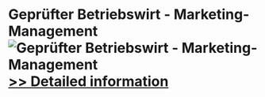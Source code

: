 # Geprüfter Betriebswirt - Marketing-Management<br />![Geprüfter Betriebswirt - Marketing-Management](https://mycommerce.akamaized.net/api/pimages/P300381608/BIG/300381608.JPG)<br />[>> Detailed information](https://secure.shareit.com/shareit/product.html?productid=300381608&affiliateid=200057808)